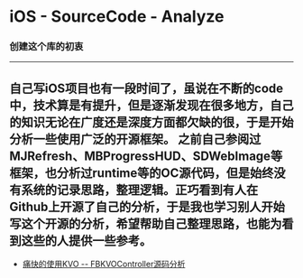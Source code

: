 
# iOS - SourceCode - Analyze

### 创建这个库的初衷
---- 
自己写iOS项目也有一段时间了，虽说在不断的code中，技术算是有提升，但是逐渐发现在很多地方，自己的知识无论在广度还是深度方面都欠缺的很，于是开始分析一些使用广泛的开源框架。
之前自己参阅过**MJRefresh**、**MBProgressHUD**、**SDWebImage**等框架，也分析过**runtime**等的OC源代码，但是始终没有系统的记录思路，整理逻辑。正巧看到有人在Github上开源了自己的分析，于是我也学习别人开始写这个开源的分析，希望帮助自己整理思路，也能为看到这些的人提供一些参考。
---- 

* [痛快的使用KVO -- FBKVOController源码分析](https://github.com/derekhuangxu/iOS---SourceCode---Analyze/blob/master/%E7%97%9B%E5%BF%AB%E7%9A%84%E4%BD%BF%E7%94%A8KVO.md)
